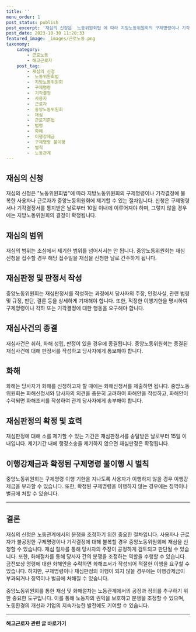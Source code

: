 ```yaml
---
title: ''
menu_order: 1
post_status: publish
post_excerpt: '재심의 신청은  노동위원회법 에 따라 지방노동위원회의 구제명령이나 기각결정에 불복한 사용자나 근로자가 중앙노동위원회에 제기할 수 있는 절차입니다. 신청은 구제명령서나 기각결정서를 통지받은 날로부터 10일 이내에 이루어져야 하며, 그렇지 않을 경우에는 지방노동위원회의 결정이 확정됩니다.'
post_date: 2023-10-30 11:20:33
featured_image: _images/근로노동.png
taxonomy:
    category:
        - 근로노동
        - 해고근로자
    post_tag:
        - 재심의 신청
        -  노동위원회법
        -  지방노동위원회
        -  구제명령
        -  기각결정
        -  사용자
        -  근로자
        -  중앙노동위원회
        -  재심
        -  근로기준법
        -  법령
        -  화해
        -  이행강제금
        -  구제명령 불이행
        -  벌칙
        -  노동관계
---
```


## 재심의 신청

재심의 신청은 "노동위원회법"에 따라 지방노동위원회의 구제명령이나 기각결정에 불복한 사용자나 근로자가 중앙노동위원회에 제기할 수 있는 절차입니다. 신청은 구제명령서나 기각결정서를 통지받은 날로부터 10일 이내에 이루어져야 하며, 그렇지 않을 경우에는 지방노동위원회의 결정이 확정됩니다.

## 재심의 범위

재심의 범위는 초심에서 제기한 범위를 넘어서서는 안 됩니다. 중앙노동위원회는 재심 신청을 접수할 경우 해당 접수일을 재심을 신청한 날로 간주하게 됩니다.

## 재심판정 및 판정서 작성

중앙노동위원회는 재심판정서를 작성하는 과정에서 당사자의 주장, 인정사실, 관련 법령 및 규정, 판단, 결론 등을 상세하게 기재해야 합니다. 또한, 적정한 이행기한을 명시하여 구제명령이나 각하 또는 기각결정에 대한 행동을 요구해야 합니다.

## 재심사건의 종결

재심사건은 취하, 화해 성립, 판정이 있을 경우에 종결됩니다. 중앙노동위원회는 종결된 재심사건에 대해 판정서를 작성하고 당사자에게 통보해야 합니다.

## 화해

화해는 당사자가 화해를 신청하고자 할 때에는 화해신청서를 제출하면 됩니다. 중앙노동위원회는 화해신청서와 당사자의 의견을 충분히 고려하여 화해안을 작성하고, 화해안이 수락되면 화해조서를 작성하여 관계 당사자에게 송부해야 합니다.

## 재심판정의 확정 및 효력

재심판정에 대해 소를 제기할 수 있는 기간은 재심판정서를 송달받은 날로부터 15일 이내입니다. 제기기간 내에 행정소송을 제기하지 않으면 재심판정은 확정됩니다.

## 이행강제금과 확정된 구제명령 불이행 시 벌칙

중앙노동위원회는 구제명령 이행 기한을 지나도록 사용자가 이행하지 않을 경우 이행강제금을 부과할 수 있습니다. 또한, 확정된 구제명령을 이행하지 않는 경우에는 징역이나 벌금에 처할 수 있습니다.

--------------
## 결론

재심의 신청은 노동관계에서의 분쟁을 조정하기 위한 중요한 절차입니다. 사용자나 근로자가 불공정한 구제명령이나 기각결정에 대해 불복할 경우 중앙노동위원회에 재심을 신청할 수 있습니다. 재심 절차를 통해 당사자의 주장이 공정하게 검토되고 판단될 수 있습니다. 또한, 화해절차를 통해 당사자 간의 분쟁을 조정하는 역할을 수행할 수 있습니다. 금전보상 명령에 대한 화해안을 수락하면 화해조서가 작성되어 적절한 이행을 요구할 수 있습니다. 하지만, 구제명령이나 재심판정의 이행이 되지 않을 경우에는 이행강제금이 부과되거나 징역이나 벌금에 처해질 수 있습니다.

중앙노동위원회를 통한 재심 및 화해절차는 노동관계에서의 공정과 정의를 추구하기 위한 중요한 도구입니다. 이를 통해 노동자의 권익을 보호하고 분쟁을 조정할 수 있으며, 노동환경의 개선과 기업의 지속가능한 발전에도 기여할 수 있습니다.

<!-- wp:separator -->
<hr class="wp-block-separator has-alpha-channel-opacity"/>
<!-- /wp:separator -->

<!-- wp:group {"backgroundColor":"base","layout":{"type":"constrained"}} -->
<div class="wp-block-group has-base-background-color has-background"><!-- wp:paragraph {"align":"center","fontSize":"medium"} -->
<p class="has-text-align-center has-large-font-size"><strong>해고근로자 관련 글 바로가기</strong></p>
<!-- /wp:paragraph -->


<!-- wp:latest-posts
{"categories":[{"id":12660,"count":19,"description":"","link":"https://uknowlaw.com/category/%ed%95%b4%ea%b3%a0%ea%b7%bc%eb%a1%9c%ec%9e%90/","name":"해고근로자","slug":"해고근로자","taxonomy":"category","parent":0,"meta":[],"_links":{"self":[{"href":"https://uknowlaw.com/wp-json/wp/v2/categories/12660"}],"collection":[{"href":"https://uknowlaw.com/wp-json/wp/v2/categories"}],"about":[{"href":"https://uknowlaw.com/wp-json/wp/v2/taxonomies/category"}],"wp:post_type":[{"href":"https://uknowlaw.com/wp-json/wp/v2/posts?categories=12660"}],"curies":[{"name":"wp","href":"https://api.w.org/{rel}","templated":true}]}}],"postsToShow":100,"excerptLength":28,"postLayout":"grid","columns":2,"featuredImageAlign":"left","featuredImageSizeSlug":"large","fontSize":"small"} /--></div>
<!-- /wp:group -->